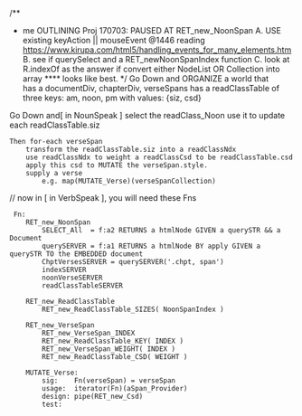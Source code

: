 /**
 *  me OUTLINING Proj
  170703:
    PAUSED AT RET_new_NoonSpan
        A. USE existing keyAction || mouseEvent
            @1446 reading  https://www.kirupa.com/html5/handling_events_for_many_elements.htm
        B. see if querySelect and a RET_newNoonSpanIndex function
        C. look at R.indexOf as the answer if convert either NodeList OR Collection into array **** looks like best.
 */
Go Down and ORGANIZE a world that  
    has a documentDiv, chapterDiv, verseSpans 
    has a readClassTable 
        of three keys: am, noon, pm
        with values: {siz, csd}
    
Go Down and[ in NounSpeak ]
    select the readClass_Noon
        use it to update each readClassTable.siz
    
    Then for-each verseSpan
        transform the readClassTable.siz into a readClassNdx
        use readClassNdx to weight a readClassCsd to be readClassTable.csd
        apply this csd to MUTATE the verseSpan.style.
        supply a verse 
            e.g. map(MUTATE_Verse)(verseSpanCollection)
        
// now in [ in VerbSpeak ], you will need these Fns
    
     Fn: 
        RET_new_NoonSpan
            SELECT_All  = f:a2 RETURNS a htmlNode GIVEN a querySTR && a Document
            querySERVER = f:a1 RETURNS a htmlNode BY apply GIVEN a querySTR TO the EMBEDDED document
            ChptVersesSERVER = querySERVER('.chpt, span')
            indexSERVER 
            noonVerseSERVER
            readClassTableSERVER
            
        RET_new_ReadClassTable
            RET_new_ReadClassTable_SIZES( NoonSpanIndex )

        RET_new_VerseSpan
            RET_new_VerseSpan_INDEX
            RET_new_ReadClassTable_KEY( INDEX )
            RET_new_VerseSpan_WEIGHT( INDEX ) 
            RET_new_ReadClassTable_CSD( WEIGHT )
            
        MUTATE_Verse: 
            sig:    Fn(verseSpan) = verseSpan
            usage:  iterator(Fn)(aSpan_Provider)
            design: pipe(RET_new_Csd)
            test:   